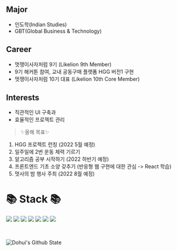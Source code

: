 
## Major
- 인도학(Indian Studies)
- GBT(Global Business & Technology)

## Career
- 멋쟁이사자처럼 9기 (Likelion 9th Member)
- 9기 해커톤 참여, 교내 공동구매 플랫폼 HGG 버전1 구현
- 멋쟁이사자처럼 10기 대표 (Likelion 10th Core Member)

## Interests
- 직관적인 UI 구축과 
- 효율적인 프로젝트 관리

  
> ✨올해 목표✨ 
1. HGG 프로젝트 런칭 (2022 5월 예정)
2. 일주일에 2번 운동 체력 기르기
3. 알고리즘 공부 시작하기 (2022 하반기 예정)
4. 프론트엔드 기초 소양 갖추기 (반응형 웹 구현에 대한 관심 -> React 학습)
5. 멋사의 밤 행사 주최 (2022 8월 예정)
  


<h1> 📚 Stack  📚</h1>


<img
  src="https://img.shields.io/badge/HTML5-E34F26?style=flat-square&logo=HTML5&logoColor=white"
/>
<img
  src="https://img.shields.io/badge/CSS3-1572B6?style=flat-square&logo=CSS3&logoColor=white"
/>
<img
  src="https://img.shields.io/badge/JavaScript-F7DF1E?style=flat-square&logo=JavaScript&logoColor=white"
/>
<img
  src="https://img.shields.io/badge/Java-007396?style=flat-square&logo=Java&logoColor=white"
/>
<img
  src="https://img.shields.io/badge/React-61DAFB?style=flat-square&logo=React&logoColor=white"
/>
<img
  src="https://img.shields.io/badge/Python-FF7800?style=flat-square&logo=Python&logoColor=white"
/>
<img
  src="https://img.shields.io/badge/C_language-A8B9CC?style=flat-square&logo=C&logoColor=white"
/>

<br>

![Dohui's Github State](https://github-readme-stats.vercel.app/api?username=DohuiKo&show_icons=true&theme=radical)

<!--
**DohuiKo/DohuiKo** is a ✨ _special_ ✨ repository because its `README.md` (this file) appears on your GitHub profile.

Here are some ideas to get you started:

- 🔭 I’m currently working on ...
- 🌱 I’m currently learning ...
- 👯 I’m looking to collaborate on ...
- 🤔 I’m looking for help with ...
- 💬 Ask me about ...
- 📫 How to reach me: ...
- 😄 Pronouns: ...
- ⚡ Fun fact: ...
-->
